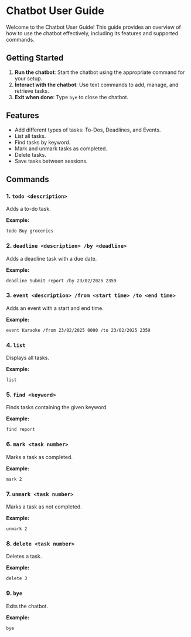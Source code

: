 # Chatbot User Guide

Welcome to the Chatbot User Guide! This guide provides an overview of how to use the chatbot effectively, including its features and supported commands.

## Getting Started

1. **Run the chatbot**: Start the chatbot using the appropriate command for your setup.
2. **Interact with the chatbot**: Use text commands to add, manage, and retrieve tasks.
3. **Exit when done**: Type `bye` to close the chatbot.

## Features

- Add different types of tasks: To-Dos, Deadlines, and Events.
- List all tasks.
- Find tasks by keyword.
- Mark and unmark tasks as completed.
- Delete tasks.
- Save tasks between sessions.

## Commands

### 1. `todo <description>`
Adds a to-do task.

**Example:**
```
todo Buy groceries
```

### 2. `deadline <description> /by <deadline>`
Adds a deadline task with a due date.

**Example:**
```
deadline Submit report /by 23/02/2025 2359
```

### 3. `event <description> /from <start time> /to <end time>`
Adds an event with a start and end time.

**Example:**
```
event Karaoke /from 23/02/2025 0000 /to 23/02/2025 2359
```

### 4. `list`
Displays all tasks.

**Example:**
```
list
```

### 5. `find <keyword>`
Finds tasks containing the given keyword.

**Example:**
```
find report
```

### 6. `mark <task number>`
Marks a task as completed.

**Example:**
```
mark 2
```

### 7. `unmark <task number>`
Marks a task as not completed.

**Example:**
```
unmark 2
```

### 8. `delete <task number>`
Deletes a task.

**Example:**
```
delete 3
```

### 9. `bye`
Exits the chatbot.

**Example:**
```
bye
```
